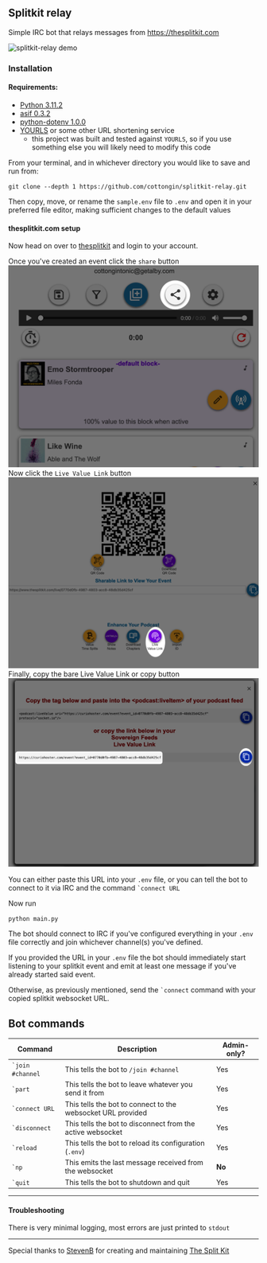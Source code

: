 ## Splitkit relay

Simple IRC bot that relays messages from https://thesplitkit.com

![splitkit-relay demo](images/splitkit-relay_demo.gif)

### Installation

#### Requirements:
- [Python 3.11.2](https://python.org)
- [asif 0.3.2](https://github.com/minus7/asif)
- [python-dotenv 1.0.0](https://github.com/theskumar/python-dotenv)
- [YOURLS](https://github.com/YOURLS/YOURLS) or some other URL shortening service
    - this project was built and tested against `YOURLS`, so if you use something else you will likely need to modify this code

From your terminal, and in whichever directory you would like to save and run from:
```
git clone --depth 1 https://github.com/cottongin/splitkit-relay.git
```
Then copy, move, or rename the `sample.env` file to `.env` and open it in your preferred file editor, making sufficient changes to the default values

#### thesplitkit.com setup
Now head on over to [thesplitkit](https://thesplitkit.com) and login to your account.

Once you've created an event click the `share` button
![share button](images/OR7gSkE0@2x.png)
Now click the `Live Value Link` button
![Live Value Link button](images/eKy30plI@2x.png)
Finally, copy the bare Live Value Link or copy button
![Live Value Link URL](images/Xmzn6OBj@2x.png)

You can either paste this URL into your `.env` file, or you can tell the bot to connect to it via IRC and the command ``​`connect URL``

Now run
```bash
python main.py
```
The bot should connect to IRC if you've configured everything in your `.env` file correctly and join whichever channel(s) you've defined.

If you provided the URL in your `.env` file the bot should immediately start listening to your splitkit event and emit at least one message if you've already started said event.

Otherwise, as previously mentioned, send the ``​`connect`` command with your copied splitkit websocket URL.

## Bot commands
| Command            | Description                                           | Admin-only? |
| ------------------ | ----------------------------------------------------- | ----------- |
| ``​`join #channel`` | This tells the bot to `/join #channel`                | Yes         |
| ``​`part``          | This tells the bot to leave whatever you send it from | Yes         |
| ``​`connect URL``   | This tells the bot to connect to the websocket URL provided | Yes   |
| ``​`disconnect``    | This tells the bot to disconnect from the active websocket | Yes    |
| ``​`reload``        | This tells the bot to reload its configuration (`.env`)                | Yes         |
| ``​`np``            | This emits the last message received from the websocket               | **No**      |
| ``​`quit``          | This tells the bot to shutdown and quit                | Yes         |

----    
#### Troubleshooting
There is very minimal logging, most errors are just printed to `stdout`

----
Special thanks to [StevenB](https://github.com/thebells1111) for creating and maintaining [The Split Kit](https://thesplitkit.com)